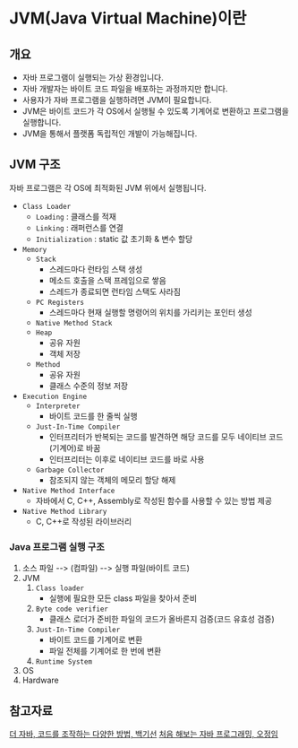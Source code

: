 #   JVM(Java Virtual Machine)이란
##  개요
- 자바 프로그램이 실행되는 가상 환경입니다.
- 자바 개발자는 바이트 코드 파일을 배포하는 과정까지만 합니다.
- 사용자가 자바 프로그램을 실행하려면 JVM이 필요합니다.
- JVM은 바이트 코드가 각 OS에서 실행될 수 있도록 기계어로 변환하고 프로그램을 실행합니다.
- JVM을 통해서 플랫폼 독립적인 개발이 가능해집니다.

##  JVM 구조
자바 프로그램은 각 OS에 최적화된 JVM 위에서 실행됩니다.
- `Class Loader`
  - `Loading` : 클래스를 적재
  - `Linking` : 래퍼런스를 연결
  - `Initialization` : static 값 초기화 & 변수 할당
- `Memory`
  - `Stack`
    - 스레드마다 런타임 스택 생성
    - 메소드 호출을 스택 프레임으로 쌓음
    - 스레드가 종료되면 런타임 스택도 사라짐
  - `PC Registers`
    - 스레드마다 현재 실행할 명령어의 위치를 가리키는 포인터 생성
  - `Native Method Stack`
  - `Heap`
    - 공유 자원
    - 객체 저장
  - `Method`
    - 공유 자원
    - 클래스 수준의 정보 저장
- `Execution Engine`
  - `Interpreter`
    - 바이트 코드를 한 줄씩 실행
  - `Just-In-Time Compiler`
    - 인터프리터가 반복되는 코드를 발견하면 해당 코드를 모두 네이티브 코드(기계어)로 바꿈
    - 인터프리터는 이후로 네이티브 코드를 바로 사용
  - `Garbage Collector`
    - 참조되지 않는 객체의 메모리 할당 해제
- `Native Method Interface`
  - 자바에서 C, C++, Assembly로 작성된 함수를 사용할 수 있는 방법 제공
- `Native Method Library`
  - C, C++로 작성된 라이브러리

### Java 프로그램 실행 구조
1. 소스 파일 --> (컴파일) --> 실행 파일(바이트 코드)
2. JVM
   1. `Class loader`
      - 실행에 필요한 모든 class 파일을 찾아서 준비
   2. `Byte code verifier`
      - 클래스 로더가 준비한 파일의 코드가 올바른지 검증(코드 유효성 검증)
   3. `Just-In-Time Compiler`
      - 바이트 코드를 기계어로 변환
      - 파일 전체를 기계어로 한 번에 변환
   4. `Runtime System`
3. OS
4. Hardware

##  참고자료
[더 자바, 코드를 조작하는 다양한 방법, 백기선](https://www.inflearn.com/course/the-java-code-manipulation/dashboard)
[처음 해보는 자바 프로그래밍, 오정임](http://www.kyobobook.co.kr/product/detailViewKor.laf?ejkGb=KOR&mallGb=KOR&barcode=9791186710326&orderClick=LEa&Kc=)